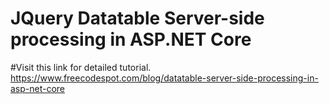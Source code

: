 # JQuery Datatable Server-side processing in ASP.NET Core

#Visit this link for detailed tutorial. https://www.freecodespot.com/blog/datatable-server-side-processing-in-asp-net-core
